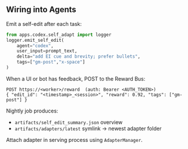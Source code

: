 ## Wiring into Agents

Emit a self-edit after each task:
```python
from apps.codex.self_adapt import logger
logger.emit_self_edit(
    agent="codex",
    user_input=prompt_text,
    delta="add EI cue and brevity; prefer bullets",
    tags=["gm-post","x-space"]
)
```

When a UI or bot has feedback, POST to the Reward Bus:
```
POST https://<worker>/reward  (auth: Bearer <AUTH_TOKEN>)
{ "edit_id": "<timestamp>_<session>", "reward": 0.92, "tags": ["gm-post"] }
```

Nightly job produces:
- `artifacts/self_edit_summary.json` overview
- `artifacts/adapters/latest` symlink → newest adapter folder

Attach adapter in serving process using `AdapterManager`.
